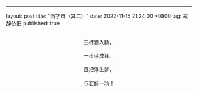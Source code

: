 ---
layout: post
title: "酒字诗（其二）"
date: 2022-11-15 21:24:00 +0800
tag: 故辞依旧
published: true

<br>
<div style="text-align:center;">
三杯酒入肠，
<br><br>
一步诗成狂。
<br><br>
且把浮生梦，
<br><br>
与君醉一场！
</div>
